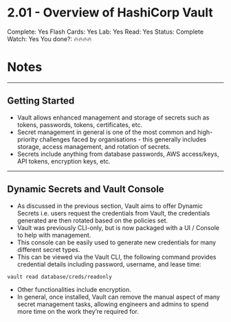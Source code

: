 # 2.01 - Overview of HashiCorp Vault

Complete: Yes
Flash Cards: Yes
Lab: Yes
Read: Yes
Status: Complete
Watch: Yes
You done?: 🔥🔥🔥🔥

# Notes

---

## Getting Started

- Vault allows enhanced management and storage of secrets such as tokens, passwords, tokens, certificates, etc.
- Secret management in general is one of the most common and high-priority challenges faced by organisations - this generally includes storage, access management, and rotation of secrets.
- Secrets include anything from database passwords, AWS access/keys, API tokens, encryption keys, etc.

---

## Dynamic Secrets and Vault Console

- As discussed in the previous section, Vault aims to offer Dynamic Secrets i.e. users request the credentials from Vault, the credentials generated are then rotated based on the policies set.
- Vault was previously CLI-only, but is now packaged with a UI / Console to help with management.
- This console can be easily used to generate new credentials for many different secret types.
- This can be viewed via the Vault CLI, the following command provides credential details including password, username, and lease time:

```bash
vault read database/creds/readonly
```

- Other functionalities include encryption.
- In general, once installed, Vault can remove the manual aspect of many secret management tasks, allowing engineers and admins to spend more time on the work they’re required for.